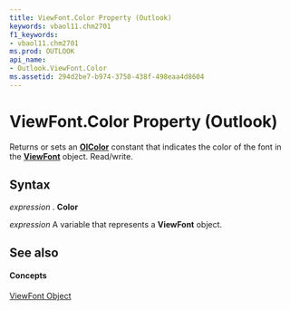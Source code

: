 ```yaml
---
title: ViewFont.Color Property (Outlook)
keywords: vbaol11.chm2701
f1_keywords:
- vbaol11.chm2701
ms.prod: OUTLOOK
api_name:
- Outlook.ViewFont.Color
ms.assetid: 294d2be7-b974-3750-438f-498eaa4d8604
---
```



# ViewFont.Color Property (Outlook)

Returns or sets an  **[OlColor](olcolor-enumeration-outlook.md)** constant that indicates the color of the font in the **[ViewFont](viewfont-object-outlook.md)** object. Read/write.


## Syntax

 _expression_ . **Color**

 _expression_ A variable that represents a **ViewFont** object.


## See also


#### Concepts


[ViewFont Object](viewfont-object-outlook.md)


